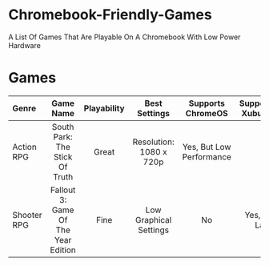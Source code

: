 # Chromebook-Friendly-Games
A List Of Games That Are Playable On A Chromebook With Low Power Hardware

# Games
| Genre | Game Name | Playability | Best Settings | Supports ChromeOS | Supports Xubuntu |
|:---|:---:|:---:|:---:|:---:|---:|
| Action RPG | South Park: The Stick Of Truth | Great | Resolution: 1080 x 720p | Yes, But Low Performance | Yes |
| Shooter RPG | Fallout 3: Game Of The Year Edition | Fine | Low Graphical Settings | No | Yes, But Lags. |
